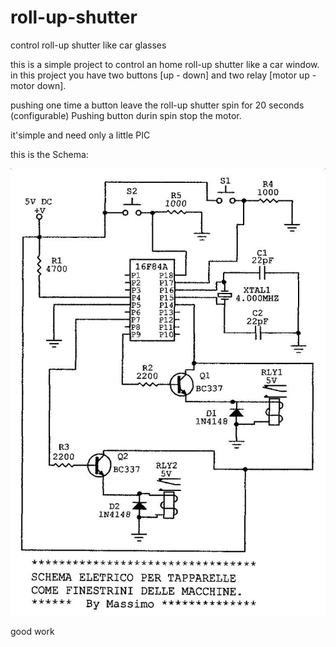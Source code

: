 # roll-up-shutter
control roll-up shutter like car glasses

this is a simple project to control an home roll-up shutter like a car window.
in this project you have two buttons [up - down] and two relay [motor up - motor down].

pushing one time a button leave the roll-up shutter spin for 20 seconds (configurable)
Pushing button durin spin stop the motor.

it'simple and need only a little PIC

this is the Schema:

![Schema](https://raw.githubusercontent.com/emics/roll-up-shutter/master/Immagine%20001.jpg)

good work
